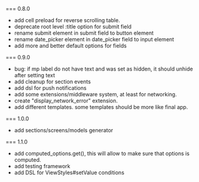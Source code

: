 === 0.8.0
* add cell preload for reverse scrolling table.
* deprecate root level :title option for submit field
* rename submit element in submit field to button element
* rename date_picker element in date_picker field to input element
* add more and better default options for fields

=== 0.9.0
* bug: if mp label do not have text and was set as hidden, it should unhide after setting text
* add cleanup for section events
* add dsl for push notifications
* add some extensions/middleware system, at least for networking.
* create "display_network_error" extension.
* add different templates. some templates should be more like final app.

=== 1.0.0
* add sections/screens/models generator

=== 1.1.0
* add computed_options.get(), this will allow to make sure that options is computed.
* add testing framework
* add DSL for ViewStyles#setValue conditions